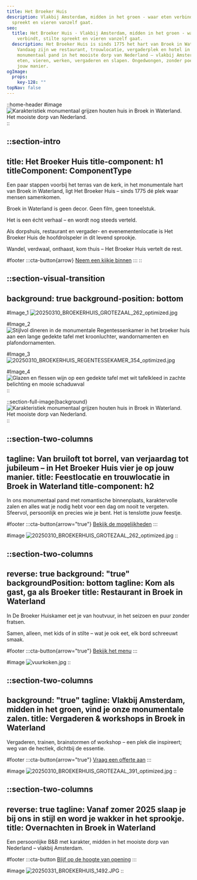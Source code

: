 ```yaml
---
title: Het Broeker Huis
description: Vlakbij Amsterdam, midden in het groen - waar eten verbindt, stilte
  spreekt en vieren vanzelf gaat.
seo:
  title: Het Broeker Huis - Vlakbij Amsterdam, midden in het groen - waar eten
    verbindt, stilte spreekt en vieren vanzelf gaat.
  description: Het Broeker Huis is sinds 1775 het hart van Broek in Waterland.
    Vandaag zijn we restaurant, trouwlocatie, vergaderplek en hotel in één. Een
    monumentaal pand in het mooiste dorp van Nederland – vlakbij Amsterdam. Kom
    eten, vieren, werken, vergaderen en slapen. Ongedwongen, zonder poeha, op
    jouw manier.
ogImage:
  props:
    key-128: ""
topNav: false
---
```


::home-header
#image
![Karakteristiek monumentaal grijzen houten huis in Broek in Waterland. Het mooiste dorp van Nederland.](/HOME/1.%20HOME_Hero_20250310_BROEKERHUIS_SCENERY_369_optimized_enhanced.jpg)
::

::section-intro
---
title: Het Broeker Huis
title-component: h1
titleComponent: ComponentType
---
Een paar stappen voorbij het terras van de kerk, in het monumentale hart van Broek in Waterland, ligt Het Broeker Huis – sinds 1775 dé plek waar mensen samenkomen.

Broek in Waterland is geen decor. Geen film, geen toneelstuk.

Het is een écht verhaal – en wordt nog steeds verteld.

Als dorpshuis, restaurant en vergader- en evenementenlocatie is Het Broeker Huis de hoofdrolspeler in dit levend sprookje.

Wandel, verdwaal, onthaast, kom thuis – Het Broeker Huis vertelt de rest.

#footer
  :::cta-button{arrow}
  [Neem een kijkje binnen](#)
  :::
::

::section-visual-transition
---
background: true
background-position: bottom
---
#Image_1
![20250310\_BROEKERHUIS\_GROTEZAAL\_262\_optimized.jpg](/Grote%20Zaal/20250310_BROEKERHUIS_GROTEZAAL_262_optimized.jpg)

#Image_2
![Stijlvol dineren in de monumentale Regentessenkamer in het broeker huis aan een lange gedekte tafel met kroonluchter, wandornamenten en plafondornamenten.](/20250310_BROEKERHUIS_REGENTESSEKAMER_073.JPG)

#Image_3
![20250310\_BROEKERHUIS\_REGENTESSEKAMER\_354\_optimized.jpg](/20250310_BROEKERHUIS_REGENTESSEKAMER_354_optimized.jpg)

#Image_4
![Glazen en flessen wijn op een gedekte tafel met wit tafelkleed  in zachte belichting en mooie schaduwval](/20250310_BROEKERHUIS_REGENTESSEKAMER_395_optimized.jpg)
::

::section-full-image{background}
![Karakteristiek monumentaal grijzen houten huis in Broek in Waterland. Het mooiste dorp van Nederland.](/HOME/3.%20HOME_H2_Trouwlocatie_20250310_BROEKERHUIS_GROTEZAAL_122_optimized_enhanced.jpg)
::

::section-two-columns
---
tagline: Van bruiloft tot borrel, van verjaardag tot jubileum – in Het Broeker
  Huis vier je op jouw manier.
title: Feestlocatie en trouwlocatie in Broek in Waterland
title-component: h2
---
In ons monumentaal pand met romantische binnenplaats, karaktervolle zalen en alles wat je nodig hebt voor een dag om nooit te vergeten. Sfeervol, persoonlijk en precies wie je bent. Het is tenslotte jouw feestje.

#footer
  :::cta-button{arrow="true"}
  [Bekijk de mogelijkheden](/Trouwen%20&%20Feesten)
  :::

#image
![20250310\_BROEKERHUIS\_GROTEZAAL\_262\_optimized.jpg](/Grote%20Zaal/20250310_BROEKERHUIS_GROTEZAAL_262_optimized.jpg)
::

::section-two-columns
---
reverse: true
background: "true"
backgroundPosition: bottom
tagline: Kom als gast, ga als Broeker
title: Restaurant in Broek in Waterland
---
In De Broeker Huiskamer eet je van houtvuur, in het seizoen en puur zonder fratsen.

Samen, alleen, met kids of in stilte – wat je ook eet, elk bord schreeuwt smaak.

#footer
  :::cta-button{arrow="true"}
  [Bekijk het menu](/Restaurant)
  :::

#image
![vuurkoken.jpg](/vuurkoken.jpg)
::

::section-two-columns
---
background: "true"
tagline: Vlakbij Amsterdam, midden in het groen, vind je onze monumentale zalen.
title: Vergaderen & workshops in Broek in Waterland
---
Vergaderen, trainen, brainstormen of workshop – een plek die inspireert; weg van de hectiek, dichtbij de essentie.

#footer
  :::cta-button{arrow="true"}
  [Vraag een offerte aan](mailto\:zakelijk@broekerhuis.nl)
  :::

#image
![20250310\_BROEKERHUIS\_GROTEZAAL\_391\_optimized.jpg](/Grote%20Zaal/20250310_BROEKERHUIS_GROTEZAAL_391_optimized.jpg)
::

::section-two-columns
---
reverse: true
tagline: Vanaf zomer 2025 slaap je bij ons in stijl en word je wakker in het sprookje.
title: Overnachten in Broek in Waterland
---
Een persoonlijke B\&B met karakter, midden in het mooiste dorp van Nederland – vlakbij Amsterdam.

#footer
  :::cta-button
  [Blijf op de hoogte van opening]()
  :::

#image
![20250331\_BROEKERHUIS\_1492.JPG](/20250331_BROEKERHUIS_1492.JPG)
::
